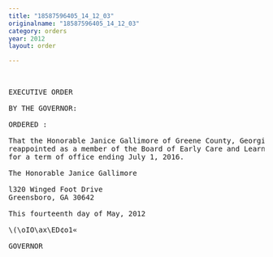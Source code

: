 ```yaml
---
title: "18587596405_14_12_03"
originalname: "18587596405_14_12_03"
category: orders
year: 2012
layout: order

---
```

<pre>
 

EXECUTIVE ORDER

BY THE GOVERNOR:

ORDERED :

That the Honorable Janice Gallimore of Greene County, Georgia, is
reappointed as a member of the Board of Early Care and Learning,
for a term of office ending July 1, 2016.

The Honorable Janice Gallimore

l320 Winged Foot Drive
Greensboro, GA 30642

This fourteenth day of May, 2012

\(\oIO\ax\ED¢o1«

GOVERNOR

</pre>
